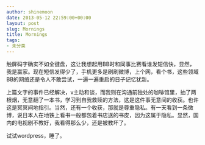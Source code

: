 ```yaml
---
author: shinemoon
date: 2013-05-12 22:59:00+00:00
layout: post
slug: Mornings
title: Mornings
tags:
- 未分类
---
```


触屏码字确实不如全键盘，这让我想起用BB时和同事比赛看谁发短信快，显然，我是赢家。现在短信发得少了，手机更多是刷刷微博，上个网，看个书，这些领域BB的网络还是令人不敢尝试，一遍一遍重启的日子记忆犹新。  
  
上篇文字的事件已经解决，v主动和谈，而我则在沟通前独处的咖啡馆里，抽了两根烟，无意翻了一本书，学习到自我救赎的方法，这是这件事无意间的收获。也许这是冥冥间地指引。当然，还有一个收获，那就是尊重隐私。有一天看到一条微博，说日本人在地铁上看书一般都包着书店送的书皮，因为这属于隐私。显然，国内的电视剧不教好，我看得那么少，还是被教坏了。  
  
试试wordpress，睡了。
